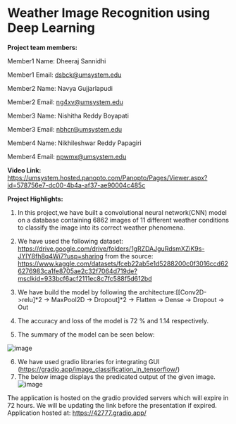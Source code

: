 # Weather Image Recognition using Deep Learning

**Project team members:**

Member1 Name: Dheeraj Sannidhi

Member1 Email: dsbck@umsystem.edu

Member2 Name: Navya Gujjarlapudi

Member2 Email: ng4xv@umsystem.edu

Member3 Name: Nishitha Reddy Boyapati

Member3 Email: nbhcr@umsystem.edu

Member4 Name: Nikhileshwar Reddy Papagiri

Member4 Email: npwmx@umsystem.edu

**Video Link:**    https://umsystem.hosted.panopto.com/Panopto/Pages/Viewer.aspx?id=578756e7-dc00-4b4a-af37-ae90004c485c

**Project Highlights:**

1. In this project,we have built a convolutional neural network(CNN) model on a database containing 6862 images of 11 different weather conditions to  classify the image into its correct weather phenomena.

2. We have used the following dataset: https://drive.google.com/drive/folders/1gRZDAJguRdsmXZiK9s-JYIY8fh8q4Wi7?usp=sharing from the source: https://www.kaggle.com/datasets/fceb22ab5e1d5288200c0f3016ccd626276983ca1fe8705ae2c32f7064d719de?msclkid=933bcf6acf2111ec8c7fc588f5d612bd

3. We have build the model by following the architecture:[[Conv2D->relu]*2 -> MaxPool2D -> Dropout]*2 -> Flatten -> Dense -> Dropout -> Out

4. The accuracy and loss of the model is 72 % and 1.14 respectively.

5. The summary of the model can be seen below:

![image](https://user-images.githubusercontent.com/98193330/167321127-da81abd4-ebe2-40c6-afcf-8e05a802d1f3.png)

6. We have used gradio libraries for integrating GUI (https://gradio.app/image_classification_in_tensorflow/)
7. The below image displays the predicated output of the given image.
![image](https://user-images.githubusercontent.com/98193330/167321574-ae3191f5-3454-4990-a19f-7928531b9496.png)


The application is hosted on the gradio provided servers which will expire in 72 hours. We will be updating the link before the presentation if expired.
Application hosted at: https://42777.gradio.app/


